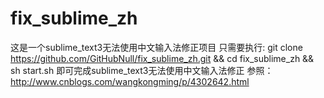 # fix_sublime_zh
这是一个sublime_text3无法使用中文输入法修正项目
只需要执行:
git clone https://github.com/GitHubNull/fix_sublime_zh.git && cd fix_sublime_zh && sh start.sh
即可完成sublime_text3无法使用中文输入法修正
参照：http://www.cnblogs.com/wangkongming/p/4302642.html